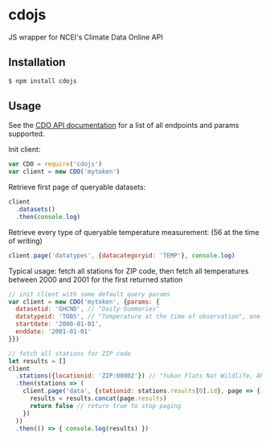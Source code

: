 # cdojs
JS wrapper for NCEI's Climate Data Online API

## Installation
```sh
$ npm install cdojs
```

## Usage
See the [CDO API documentation](http://www.ncdc.noaa.gov/cdo-web/webservices/v2)
for a list of all endpoints and params supported.

Init client:
```js
var CDO = require('cdojs')
var client = new CDO('mytoken')
```

Retrieve first page of queryable datasets:
```js
client
  .datasets()
  .then(console.log)
```

Retrieve every type of queryable temperature measurement: (56 at the time of writing)
```js
client.page('datatypes', {datacategoryid: 'TEMP'}, console.log)
```

Typical usage: fetch all stations for ZIP code, then fetch all temperatures
between 2000 and 2001 for the first returned station
```js
// init client with some default query params
var client = new CDO('mytoken', {params: {
  datasetid: 'GHCND', // "Daily Summaries"
  datatypeid: 'TOBS', // "Temperature at the time of observation", one of the TEMP datatypes returned by the above query
  startdate: '2000-01-01',
  enddate: '2001-01-01'
}})

// fetch all stations for ZIP code
let results = []
client
  .stations({locationid: 'ZIP:00002'}) // "Yukon Flats Nat Wildlife, AK 00002". Not all ZIPs have a station
  .then(stations => (
    client.page('data', {stationid: stations.results[0].id}, page => {
      results = results.concat(page.results)
      return false // return true to stop paging
    })
  ))
  .then(() => { console.log(results) })
```
